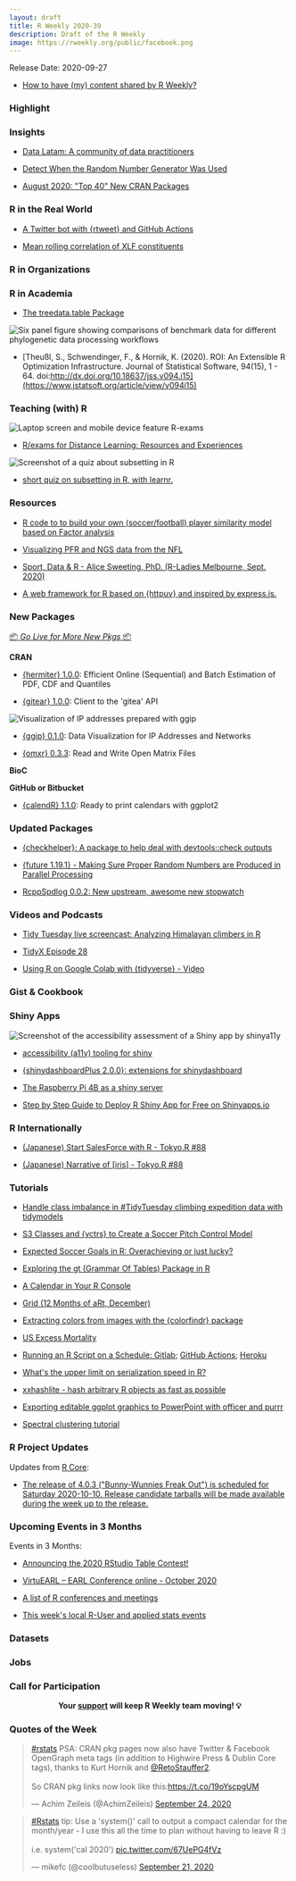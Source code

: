 ```yaml
---
layout: draft
title: R Weekly 2020-39
description: Draft of the R Weekly
image: https://rweekly.org/public/facebook.png
---
```


Release Date: 2020-09-27

+ [How to have (my) content shared by R Weekly?](https://github.com/rweekly/rweekly.org#how-to-have-my-content-shared-by-r-weekly)


###  Highlight



### Insights

+ [Data Latam: A community of data practitioners](https://education.rstudio.com/blog/2020/09/data-latam/)

+ [Detect When the Random Number Generator Was Used](https://www.jottr.org/2020/09/21/detect-when-the-random-number-generator-was-used/)

+ [August 2020: "Top 40" New CRAN Packages](https://rviews.rstudio.com/2020/09/22/august-2020-top-40-new-cran-packages/)

### R in the Real World

+ [A Twitter bot with {rtweet} and GitHub Actions](https://www.rostrum.blog/2020/09/21/londonmapbot/)

+ [Mean rolling correlation of XLF constituents](https://blog.fosstrading.com/2020/09/xlf-rolling-mean-correlation.html)

###  R in Organizations



###  R in Academia

+ [The treedata.table Package](https://ropensci.org/blog/2020/09/22/treedata.table/)

![Six panel figure showing comparisons of benchmark data for different phylogenetic data processing workflows](https://raw.githubusercontent.com/rweekly/image/master/2020-09-28/treedatatable.png)

+ [Theußl, S., Schwendinger, F., & Hornik, K. (2020). ROI: An Extensible R Optimization Infrastructure. Journal of Statistical Software, 94(15), 1 - 64. doi:http://dx.doi.org/10.18637/jss.v094.i15](https://www.jstatsoft.org/article/view/v094i15)

### Teaching (with) R

![Laptop screen and mobile device feature R-exams](https://raw.githubusercontent.com/rweekly/image/master/2020-09-28/rexams.png)

+ [R/exams for Distance Learning: Resources and Experiences](http://www.R-exams.org/general/distancelearning/)

![Screenshot of a quiz about subsetting in R](https://raw.githubusercontent.com/rweekly/image/master/2020-09-28/quizz.png)

+ [short quiz on subsetting in R, with learnr.](https://monty.shinyapps.io/subsetting/)

###  Resources

+ [R code to to build your own (soccer/football) player similarity model based on Factor analysis](https://github.com/EoinOBrien94/FactorAnalysis)

+ [Visualizing PFR and NGS data from the NFL](https://gist.github.com/jthomasmock/6be2b7ae28bf676c124a76a3b473be92)

+ [Sport, Data & R - Alice Sweeting, PhD. (R-Ladies Melbourne, Sept. 2020)](https://sportstatisticsrsweet.github.io/RLadiesMelbourneTalk/Slides#1)

+ [A web framework for R based on {httpuv} and inspired by express.js.](https://ambiorix.john-coene.com/)

###  New Packages

<p class="added-hostname"><a href="https://rweekly.org/live" target="_blank" class="externalLink">📦 <i>Go Live for More New Pkgs</i> 📦</a></p>

**CRAN**

+ [{hermiter} 1.0.0](https://CRAN.R-project.org/package=hermiter): Efficient Online (Sequential) and Batch Estimation of PDF, CDF and Quantiles

+ [{gitear} 1.0.0](https://cran.r-project.org/package=gitear): Client to the 'gitea' API

![Visualization of IP addresses prepared with ggip](https://raw.githubusercontent.com/rweekly/image/master/2020-09-28/ggip.png)

+ [{ggip} 0.1.0](https://cran.r-project.org/package=ggip): Data Visualization for IP Addresses and Networks

+ [{omxr} 0.3.3](https://cran.r-project.org/package=omxr): Read and Write Open Matrix Files


**BioC**

**GitHub or Bitbucket**

+ [{calendR} 1.1.0](https://github.com/R-CoderDotCom/calendR): Ready to print calendars with ggplot2

### Updated Packages

+ [{checkhelper}: A package to help deal with devtools::check outputs](https://github.com/ThinkR-open/checkhelper)

+ [{future 1.19.1} - Making Sure Proper Random Numbers are Produced in Parallel Processing](https://www.jottr.org/2020/09/22/push-for-statical-sound-rng/)



+ [RcppSpdlog 0.0.2: New upstream, awesome new stopwatch](http://dirk.eddelbuettel.com/blog/2020/09/20#rcppspdlog_0.0.2)

###  Videos and Podcasts

+ [Tidy Tuesday live screencast: Analyzing Himalayan climbers in R](https://www.youtube.com/watch?v=WT7FMn-_jPY)

+ [TidyX Episode 28](https://www.youtube.com/watch?v=dQd89Rk5q1E)

+ [Using R on Google Colab with {tidyverse} - Video](https://www.programmingwithr.com/using-r-on-google-colab-with-tidyverse-video/)

### Gist & Cookbook



### Shiny Apps

![Screenshot of the accessibility assessment of a Shiny app by shinya11y](https://raw.githubusercontent.com/rweekly/image/master/2020-09-28/accessibility.png)

+ [accessibility (a11y) tooling for shiny](https://github.com/ewenme/shinya11y)

+ [{shinydashboardPlus 2.0.0}: extensions for shinydashboard](https://rinterface.github.io/shinydashboardPlus/articles/shinydashboardPlus.html#what-changes-in-v2-0-0)

+ [The Raspberry Pi 4B as a shiny server](https://www.brodrigues.co/blog/2020-09-20-shiny_raspberry/)

+ [Step by Step Guide to Deploy R Shiny App for Free on Shinyapps.io](https://www.youtube.com/watch?v=2QstfyGX4ZU)


### R Internationally

+ [(Japanese) Start SalesForce with R - Tokyo.R #88](https://speakerdeck.com/bk_18/start-salesforce-with-r)

+ [(Japanese) Narrative of [iris] - Tokyo.R #88](https://speakerdeck.com/kilometer/narrative-of-iris)

###  Tutorials

+ [Handle class imbalance in #TidyTuesday climbing expedition data with tidymodels](https://juliasilge.com/blog/himalayan-climbing/)

+ [S3 Classes and {vctrs} to Create a Soccer Pitch Control Model](https://tonyelhabr.rbind.io/post/soccer-pitch-control-r/)

+ [Expected Soccer Goals in R: Overachieving or just lucky?](http://dm13450.github.io/2020/09/11/ExpGoals.html)

+ [Exploring the gt (Grammar Of Tables) Package in R](https://towardsdatascience.com/exploring-the-gt-grammar-of-tables-package-in-r-7fff9d0b40cd)

+ [A Calendar in Your R Console](https://www.garrickadenbuie.com/blog/r-console-calendar/)

+ [Grid (12 Months of aRt, December)](https://www.williamrchase.com/post/grid-12-months-of-art-december/)

+ [Extracting colors from images with the {colorfindr} package](https://github.com/annahensch/R-tutorials/blob/master/ggplot-on-fire.md)

+ [US Excess Mortality](https://kieranhealy.org/blog/archives/2020/09/24/us-excess-mortality/)

+ [Running an R Script on a Schedule: Gitlab](https://blog.rmhogervorst.nl/blog/2020/09/24/running-an-r-script-on-a-schedule-gitlab/); [GitHub Actions](https://blog.rmhogervorst.nl/blog/2020/09/24/running-an-r-script-on-a-schedule-gh-actions/); [Heroku](https://blog.rmhogervorst.nl/blog/2020/09/21/running-an-r-script-on-a-schedule-heroku/)

+ [What's the upper limit on serialization speed in R?](https://coolbutuseless.github.io/2020/09/22/whats-the-upper-limit-on-serialization-speed-in-r/)

+ [xxhashlite - hash arbitrary R objects as fast as possible](https://coolbutuseless.github.io/2020/09/22/xxhashlite-hash-arbitrary-r-objects-as-fast-as-possible/)

+ [Exporting editable ggplot graphics to PowerPoint with officer and purrr](https://www.pipinghotdata.com/posts/2020-09-22-exporting-editable-ggplot-graphics-to-powerpoint-with-officer-and-purrr)

+ [Spectral clustering tutorial](https://eranraviv.com/understanding-spectral-clustering/)

<!--<div class="post-more-begin></div><div class="post-more-end"></div>-->

###  R Project Updates

Updates from [R Core](http://developer.r-project.org/blosxom.cgi/R-devel/NEWS):

+ [The release of 4.0.3 ("Bunny-Wunnies Freak Out") is scheduled for Saturday 2020-10-10. Release candidate tarballs will be made available during the week up to the release. ](https://developer.r-project.org/)

###  Upcoming Events in 3 Months

Events in 3 Months:

+ [Announcing the 2020 RStudio Table Contest!](https://blog.rstudio.com/2020/09/15/announcing-the-2020-rstudio-table-contest/)

+ [VirtuEARL – EARL Conference online - October 2020](https://www.mango-solutions.com/virtuearl-earl-conference-online-2020/)

+ [A list of R conferences and meetings](https://jumpingrivers.github.io/meetingsR/events.html)

+ [This week's local R-User and applied stats events](https://community.rstudio.com/c/irl)


### Datasets

### Jobs




###  Call for Participation


<p class="hide-support added-hostname support-rweekly" style="text-align: center;font-weight: bold;">Your <a class="non-visited externalLink" href="https://www.patreon.com/rweekly" onclick="pas(this)">support</a> will keep R Weekly team moving! 💡</p>

###  Quotes of the Week

<blockquote class="twitter-tweet"><p lang="en" dir="ltr"><a href="https://twitter.com/hashtag/rstats?src=hash&amp;ref_src=twsrc%5Etfw">#rstats</a> PSA: CRAN pkg pages now also have Twitter &amp; Facebook OpenGraph meta tags (in addition to Highwire Press &amp; Dublin Core tags), thanks to Kurt Hornik and <a href="https://twitter.com/RetoStauffer2?ref_src=twsrc%5Etfw">@RetoStauffer2</a>.<br><br>So CRAN pkg links now look like this:<a href="https://t.co/19oYscpgUM">https://t.co/19oYscpgUM</a></p>&mdash; Achim Zeileis (@AchimZeileis) <a href="https://twitter.com/AchimZeileis/status/1309196585113464833?ref_src=twsrc%5Etfw">September 24, 2020</a></blockquote>

<blockquote class="twitter-tweet"><p lang="en" dir="ltr"><a href="https://twitter.com/hashtag/Rstats?src=hash&amp;ref_src=twsrc%5Etfw">#Rstats</a> tip: Use a &#39;system()&#39; call to output a compact calendar for the month/year - I use this all the time to plan without having to leave R :)<br><br>i.e. system(&#39;cal 2020&#39;) <a href="https://t.co/67UePG4fVz">pic.twitter.com/67UePG4fVz</a></p>&mdash; mikefc (@coolbutuseless) <a href="https://twitter.com/coolbutuseless/status/1308163906674790402?ref_src=twsrc%5Etfw">September 21, 2020</a></blockquote> <script async src="https://platform.twitter.com/widgets.js" charset="utf-8"></script> 


